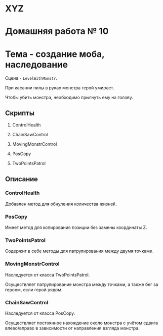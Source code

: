 # XYZ

# Домашняя работа № 10

# Тема - создание моба, наследование

Сцена - `LevelWithMonstr`.

При касании пилы в руках монстра герой умирает.

Чтобы убить монстра, необходимо прыгнуть ему на голову.

## Скрипты

1) ControlHealth

2) ChainSawControl

3) MovingMonstrControl

4) PosCopy

5) TwoPointsPatrol

## Описание

### ControlHealth

Добавлен метод для обнуления количества жизней.

### PosCopy

Имеет метод для копирования позиции без замены координаты Z.

### TwoPointsPatrol

Содержит в себе методы для патрулирования между двумя точками.

### MovingMonstrControl

Наследуется от класса TwoPointsPatrol. 

Осуществляет патрулирование монстра между точками, а также бег за героем, если герой рядом.

### ChainSawControl

Наследуется от класса PosCopy.

Осуществляет постоянное нахождение около монстра с учётом сдвига влево/вправо в зависимости от направления взгляда монстра.


